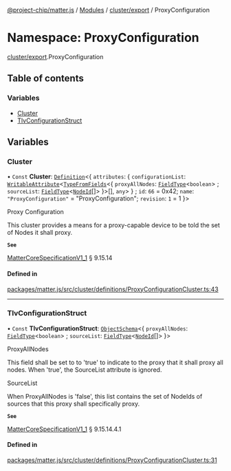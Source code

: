 [@project-chip/matter.js](../README.md) / [Modules](../modules.md) / [cluster/export](cluster_export.md) / ProxyConfiguration

# Namespace: ProxyConfiguration

[cluster/export](cluster_export.md).ProxyConfiguration

## Table of contents

### Variables

- [Cluster](cluster_export.ProxyConfiguration.md#cluster)
- [TlvConfigurationStruct](cluster_export.ProxyConfiguration.md#tlvconfigurationstruct)

## Variables

### Cluster

• `Const` **Cluster**: [`Definition`](cluster_export.ClusterFactory.md#definition)<{ `attributes`: { `configurationList`: [`WritableAttribute`](cluster_export.md#writableattribute)<[`TypeFromFields`](tlv_export.md#typefromfields)<{ `proxyAllNodes`: [`FieldType`](../interfaces/tlv_export.FieldType.md)<`boolean`\> ; `sourceList`: [`FieldType`](../interfaces/tlv_export.FieldType.md)<[`NodeId`](datatype_export.md#nodeid)[]\>  }\>[], `any`\>  } ; `id`: ``66`` = 0x42; `name`: ``"ProxyConfiguration"`` = "ProxyConfiguration"; `revision`: ``1`` = 1 }\>

Proxy Configuration

This cluster provides a means for a proxy-capable device to be told the set of Nodes it shall proxy.

**`See`**

[MatterCoreSpecificationV1_1](../interfaces/spec_export.MatterCoreSpecificationV1_1.md) § 9.15.14

#### Defined in

[packages/matter.js/src/cluster/definitions/ProxyConfigurationCluster.ts:43](https://github.com/project-chip/matter.js/blob/be83914/packages/matter.js/src/cluster/definitions/ProxyConfigurationCluster.ts#L43)

___

### TlvConfigurationStruct

• `Const` **TlvConfigurationStruct**: [`ObjectSchema`](../classes/tlv_export.ObjectSchema.md)<{ `proxyAllNodes`: [`FieldType`](../interfaces/tlv_export.FieldType.md)<`boolean`\> ; `sourceList`: [`FieldType`](../interfaces/tlv_export.FieldType.md)<[`NodeId`](datatype_export.md#nodeid)[]\>  }\>

ProxyAllNodes

This field shall be set to to 'true' to indicate to the proxy that it shall proxy all nodes. When 'true', the
SourceList attribute is ignored.

SourceList

When ProxyAllNodes is 'false', this list contains the set of NodeIds of sources that this proxy shall
specifically proxy.

**`See`**

[MatterCoreSpecificationV1_1](../interfaces/spec_export.MatterCoreSpecificationV1_1.md) § 9.15.14.4.1

#### Defined in

[packages/matter.js/src/cluster/definitions/ProxyConfigurationCluster.ts:31](https://github.com/project-chip/matter.js/blob/be83914/packages/matter.js/src/cluster/definitions/ProxyConfigurationCluster.ts#L31)
